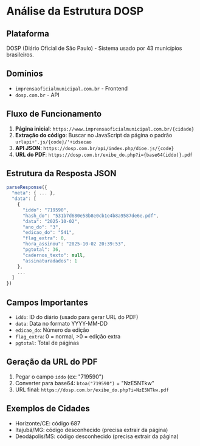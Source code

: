 # Análise da Estrutura DOSP

## Plataforma

DOSP (Diário Oficial de São Paulo) - Sistema usado por 43 municípios brasileiros.

## Domínios

- `imprensaoficialmunicipal.com.br` - Frontend
- `dosp.com.br` - API

## Fluxo de Funcionamento

1. **Página inicial**: `https://www.imprensaoficialmunicipal.com.br/{cidade}`
2. **Extração do código**: Buscar no JavaScript da página o padrão `urlapi+'.js/{code}/'+idsecao`
3. **API JSON**: `https://dosp.com.br/api/index.php/dioe.js/{code}`
4. **URL do PDF**: `https://dosp.com.br/exibe_do.php?i={base64(iddo)}.pdf`

## Estrutura da Resposta JSON

```javascript
parseResponse({
  "meta": { ... },
  "data": [
    {
      "iddo": "719590",
      "hash_do": "531b7d680e58b8e0cb1e4b8a9587de6e.pdf",
      "data": "2025-10-02",
      "ano_do": "3",
      "edicao_do": "541",
      "flag_extra": 0,
      "hora_assinou": "2025-10-02 20:39:53",
      "pgtotal": 36,
      "cadernos_texto": null,
      "assinaturadados": 1
    },
    ...
  ]
})
```

## Campos Importantes

- `iddo`: ID do diário (usado para gerar URL do PDF)
- `data`: Data no formato YYYY-MM-DD
- `edicao_do`: Número da edição
- `flag_extra`: 0 = normal, >0 = edição extra
- `pgtotal`: Total de páginas

## Geração da URL do PDF

1. Pegar o campo `iddo` (ex: "719590")
2. Converter para base64: `btoa("719590")` = "NzE5NTkw"
3. URL final: `https://dosp.com.br/exibe_do.php?i=NzE5NTkw.pdf`

## Exemplos de Cidades

- Horizonte/CE: código 687
- Itajubá/MG: código desconhecido (precisa extrair da página)
- Deodápolis/MS: código desconhecido (precisa extrair da página)
